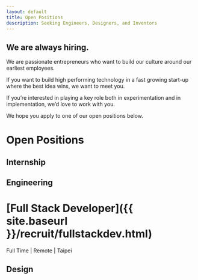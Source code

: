 ```yaml
---
layout: default
title: Open Positions
description: Seeking Engineers, Designers, and Inventors
---
```


## We are always hiring.

We are passionate entrepreneurs who want to build our culture around our earliest employees.

If you want to build high performing technology in a fast growing start-up where the best idea wins, we want to meet you.

If you’re interested in playing a key role both in experimentation and in implementation, we’d love to work with you. 

We hope you apply to one of our open positions below.

# Open Positions

## Internship


## Engineering

# [Full Stack Developer]({{ site.baseurl }}/recruit/fullstackdev.html)
Full Time | Remote | Taipei

## Design


